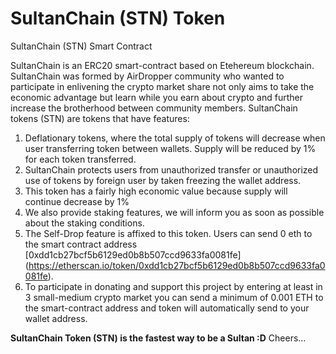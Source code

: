 # SultanChain (STN) Token
SultanChain (STN) Smart Contract

SultanChain is an ERC20 smart-contract based on Etehereum blockchain. SultanChain was formed by AirDropper community who wanted to participate in enlivening the crypto market share not only aims to take the economic advantage but learn while you earn about crypto and further increase the brotherhood between community members. SultanChain tokens (STN) are tokens that have features:

1. Deflationary tokens, where the total supply of tokens will decrease when user transferring token between wallets. Supply will be reduced by 1% for each token transferred.
2. SultanChain protects users from unauthorized transfer or unauthorized use of tokens by foreign user by taken freezing the wallet address.
3. This token has a fairly high economic value because supply will continue decrease by 1%
4. We also provide staking features, we will inform you as soon as possible about the staking conditions.
5. The Self-Drop feature is affixed to this token. Users can send 0 eth to the smart contract address [0xdd1cb27bcf5b6129ed0b8b507ccd9633fa0081fe] (https://etherscan.io/token/0xdd1cb27bcf5b6129ed0b8b507ccd9633fa0081fe).
6. To participate in donating and support this project by entering at least in 3 small-medium crypto market you can send a minimum of 0.001 ETH to the smart-contract address and token will automatically send to your wallet address.

**SultanChain Token (STN) is the fastest way to be a Sultan :D** Cheers...
